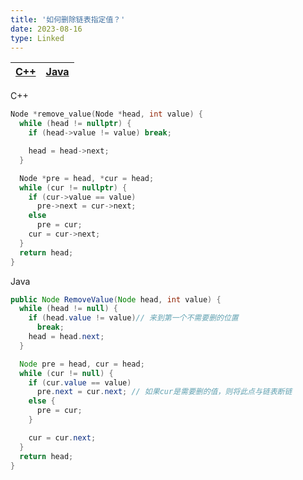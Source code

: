 ```yaml
---
title: '如何删除链表指定值？'
date: 2023-08-16
type: Linked
---
```


| [C++](https://github.com/ZhengKe996/DS/blob/main/src/linked/linked.cpp) | [Java](https://github.com/ZhengKe996/DS/blob/main/src/linked/linked.java) |
| :---------------------------------------------------------------------: | :-----------------------------------------------------------------------: |

C++

```cpp
Node *remove_value(Node *head, int value) {
  while (head != nullptr) {
    if (head->value != value) break;

    head = head->next;
  }

  Node *pre = head, *cur = head;
  while (cur != nullptr) {
    if (cur->value == value)
      pre->next = cur->next;
    else
      pre = cur;
    cur = cur->next;
  }
  return head;
}
```

Java

```java
public Node RemoveValue(Node head, int value) {
  while (head != null) {
    if (head.value != value)// 来到第一个不需要删的位置
      break;
    head = head.next;
  }

  Node pre = head, cur = head;
  while (cur != null) {
    if (cur.value == value)
      pre.next = cur.next; // 如果cur是需要删的值，则将此点与链表断链
    else {
      pre = cur;
    }

    cur = cur.next;
  }
  return head;
}
```
